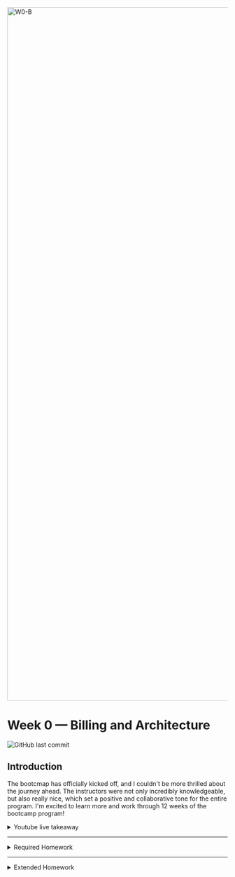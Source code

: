 

<img width="1584" alt="W0-B" src="https://user-images.githubusercontent.com/123767474/219365375-7a054844-6812-4ef6-ae0d-2657faf25691.png">

# Week 0 — Billing and Architecture


![GitHub last commit](https://img.shields.io/github/last-commit/ash-codess/aws-bootcamp-cruddur-2023)

## Introduction

The bootcmap has officially kicked off, and I couldn't be more thrilled about the journey ahead.
The instructors were not only incredibly knowledgeable, but also really nice, which set a positive and collaborative tone for the entire program. I'm excited to learn more and work through 12 weeks of the bootcamp program!

<details>
<summary> Youtube live takeaway </summary>

Few things i picked from livestream that i wanted to look into more:

- **Iron triangle** - The basic idea is that any project has a fixed amount of time, a fixed budget or cost, and a specific set of deliverables or scope that must be met. Changing any one of these factors will affect the other two. For example, if the scope of a project is increased, then either the cost or the time required to complete the project will have to increase as well. Similarly, if the time available for a project is reduced, then either the scope or the cost will have to be reduced as well.
  
  ![iron-triangle](https://user-images.githubusercontent.com/123767474/219365702-a4a7dcde-e648-43e9-9204-062102a56336.png)

- **TOGAF** - We need TOGAF or similar enterprise architecture frameworks to provide a structured and organized approach to managing the complexity of large IT systems and to align them with the organization's business goals. By using a standardized approach, it becomes easier to communicate and collaborate between different teams and departments.(Didn't look more into as instruced by Chris, lol)

- **Adrain Cantril’s CI/CD pipeline mini project** - The goal of CI/CD is to enable faster and more reliable software delivery by reducing the time and effort required to move code changes from development to production. I followed Adrian's mini project and impleneted an event-driven pipeline, it was a video-on demand backend service which will take a video uploaded on s3 and with the help of aws media-corvereter it will converte it into diffrent formats like (HD/SD) and more!

- **AWS well-architected framework** - I checked out the AWS well-archtected tool and tried to fill out the questions for the cruddur. The set of questions that were in it was quiet vast. I plan to link the genrated report down below as a part of extended homework.
</details>

---

<details>
<summary>Required Homework</summary>
<br>

- **Recreate Conceptual Diagram in Lucid Charts or on a Napkin**
  <br />
  ![Napkin diagram](https://user-images.githubusercontent.com/123767474/219365837-cecf0682-f289-44f8-b2a7-eefafa144fcb.jpg)
  
- **Recreate Logical Architectual Diagram in Lucid Charts**
  <br />
  ![Logical Architectual Diagram](https://user-images.githubusercontent.com/123767474/219365946-6a36f12d-b992-42d9-a1fc-40816325cba5.png)
  [Lucid chart link](https://lucid.app/lucidchart/59e7df73-0879-4b64-9694-bfe3e89effed/edit?viewport_loc=-298%2C-228%2C3328%2C1642%2C0_0&invitationId=inv_dbc91856-3cb0-43e3-b7cc-e811ec27b9c1)

- I followed the week 0 instruction and was able to succesfully do the setup. For journal i am using vscode, as it is easier to see the changes i make simultaneously and do one final push once i am satisfied with the work. I have a clone of repo in my local system.
  ![Vs-code proof](https://user-images.githubusercontent.com/123767474/219366049-9e776535-fc10-4043-8a96-b373f841fc4d.png)
 

- Few proof of work i would like to show - Destroyed my root account credentail and everything is done admin IAM user

- **Budget**
  
  ![Vs-code proof](https://user-images.githubusercontent.com/123767474/219366154-e17f1733-bc63-43c4-bf77-44508b7a4680.png)

- **Biling alarm**
  <br />
  So I ran into my first issue when i checked SNS to take screenshot i saw there was nothing there the notification that i created was gone. I thought maybe it was accidentally created into my root account so i cross-checked but that wasn't the case.Turns out i made AWS send me couple of notifciation conformaiton mails because it landed in spam folder and i didn;t click on the right link for conformation and sns delets the topic after three days of pending conformation.
  ![Billing alalrm](https://user-images.githubusercontent.com/123767474/219378406-d8b6c30d-827c-4bcc-929e-c4ea1bb0deb1.png)

  
</details>

---

<details>
<summary> Extended Homework </summary>

Pending

</details>
